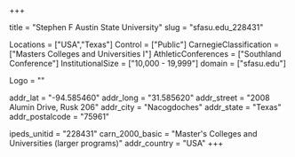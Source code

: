 
+++

title = "Stephen F Austin State University"
slug = "sfasu.edu_228431"

Locations = ["USA","Texas"]
Control = ["Public"]
CarnegieClassification = ["Masters Colleges and Universities I"]
AthleticConferences = ["Southland Conference"]
InstitutionalSize = ["10,000 - 19,999"]
domain = ["sfasu.edu"]

Logo = ""

addr_lat = "-94.585460"
addr_long = "31.585620"
addr_street = "2008 Alumin Drive, Rusk 206"
addr_city = "Nacogdoches"
addr_state = "Texas"
addr_postalcode = "75961"

ipeds_unitid = "228431"
carn_2000_basic = "Master's Colleges and Universities (larger programs)"
addr_country = "USA"
+++
    
